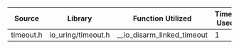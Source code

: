 | Source | Library | Function Utilized | Times Used |
|--------|---------|-------------------|------------|
| timeout.h | io_uring/timeout.h | __io_disarm_linked_timeout | 1 |